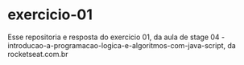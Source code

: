 # exercicio-01
Esse repositoria e resposta do exercicio 01, da aula de stage 04 - introducao-a-programacao-logica-e-algoritmos-com-java-script, da rocketseat.com.br
